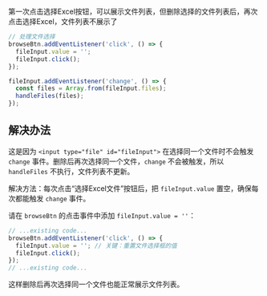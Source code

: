 #

第一次点击选择Excel按钮，可以展示文件列表，但删除选择的文件列表后，再次点击选择Excel，文件列表不展示了

```js
// 处理文件选择
browseBtn.addEventListener('click', () => {
  fileInput.value = '';
  fileInput.click();
});

fileInput.addEventListener('change', () => {
  const files = Array.from(fileInput.files);
  handleFiles(files);
});
```

## 解决办法

这是因为 `<input type="file" id="fileInput">` 在选择同一个文件时不会触发 `change` 事件。删除后再次选择同一个文件，`change` 不会被触发，所以 `handleFiles` 不执行，文件列表不更新。

解决方法：每次点击“选择Excel文件”按钮后，把 `fileInput.value` 置空，确保每次都能触发 `change` 事件。

请在 `browseBtn` 的点击事件中添加 `fileInput.value = ''`：

````javascript
// ...existing code...
browseBtn.addEventListener('click', () => {
  fileInput.value = ''; // 关键：重置文件选择框的值
  fileInput.click();
});
// ...existing code...
````

这样删除后再次选择同一个文件也能正常展示文件列表。
